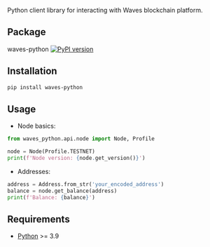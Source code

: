 Python client library for interacting with Waves blockchain platform.  

## Package
waves-python [![PyPI version](https://badge.fury.io/py/waves-python.svg)](https://badge.fury.io/py/waves-python)

## Installation
```bash
pip install waves-python
```

## Usage

- Node basics:

```python
from waves_python.api.node import Node, Profile

node = Node(Profile.TESTNET)
print(f'Node version: {node.get_version()}')
```

- Addresses:

```python
address = Address.from_str('your_encoded_address')
balance = node.get_balance(address)
print(f'Balance: {balance}')
```

## Requirements
- [Python](https://www.python.org/) >= 3.9
